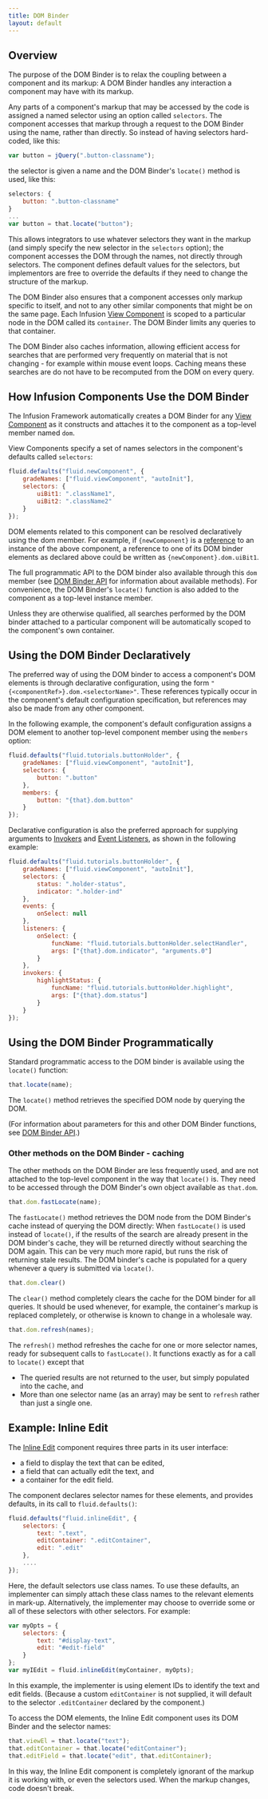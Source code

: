 ```yaml
---
title: DOM Binder
layout: default
---
```


## Overview ##

The purpose of the DOM Binder is to relax the coupling between a component and its markup: A DOM Binder handles any 
interaction a component may have with its markup.

Any parts of a component's markup that may be accessed by the code is assigned a named selector using an option called 
`selectors`. The component accesses that markup through a request to the DOM Binder using the name, rather than directly. 
So instead of having selectors hard-coded, like this:

```javascript
var button = jQuery(".button-classname");
```

the selector is given a name and the DOM Binder's `locate()` method is used, like this:

```javascript
selectors: {
    button: ".button-classname"
}
...
var button = that.locate("button");
```

This allows integrators to use whatever selectors they want in the markup (and simply specify the new selector 
in the `selectors` option); the component accesses the DOM through the names, not directly through selectors. The 
component defines default values for the selectors, but implementors are free to override the defaults if they 
need to change the structure of the markup.

The DOM Binder also ensures that a component accesses only markup specific to itself, and not to any other similar 
components that might be on the same page. Each Infusion [View Component](tutorial-gettingStartedWithInfusion/ViewComponents.md) 
is scoped to a particular node in the 
DOM called its `container`. The DOM Binder limits any queries to that container.

The DOM Binder also caches information, allowing efficient access for searches that are performed very 
frequently on material that is not changing - for example within mouse event loops. Caching means these 
searches are do not have to be recomputed from the DOM on every query.

## How Infusion Components Use the DOM Binder ##

The Infusion Framework automatically creates a DOM Binder for any [View Component](tutorial-gettingStartedWithInfusion/ViewComponents.md) 
as it constructs and attaches 
it to the component as a top-level member named `dom`.

View Components specify a set of names selectors in 
the component's defaults called `selectors`:

```javascript
fluid.defaults("fluid.newComponent", {
    gradeNames: ["fluid.viewComponent", "autoInit"],
    selectors: {
        uiBit1: ".className1",
        uiBit2: ".className2"
    }
});
```

DOM elements related to this component can be resolved declaratively using the dom member. For example, 
if `{newComponent}` is a [reference](IoCReferences.md) to an instance of the above component, a reference to one of its 
DOM binder elements as declared above could be written as `{newComponent}.dom.uiBit1`.

The full programmatic API to the DOM binder also available through this `dom` member (see 
[DOM Binder API](DOMBinderAPI.md) for information about available methods). 
For convenience, the DOM Binder's `locate()` function is also added to the component as a top-level instance member.

Unless they are otherwise qualified, all searches performed by the DOM binder attached to a particular 
component will be automatically scoped to the component's own container.

## Using the DOM Binder Declaratively ##

The preferred way of using the DOM binder to access a component's DOM elements is through declarative configuration, 
using the form `"{<componentRef>}.dom.<selectorName>"`. These references typically occur in the component's 
default configuration specification, but references may also be made from any other component.

In the following example, the component's default configuration assigns a DOM element to another top-level 
component member using the `members` option:

```javascript
fluid.defaults("fluid.tutorials.buttonHolder", {
    gradeNames: ["fluid.viewComponent", "autoInit"],
    selectors: {
        button: ".button"
    },
    members: {
        button: "{that}.dom.button"
    }
});
```

Declarative configuration is also the preferred approach for supplying arguments to [Invokers](Invokers.md) 
and [Event Listeners](InfusionEventSystem.md), as shown in the following example:

```javascript
fluid.defaults("fluid.tutorials.buttonHolder", {
    gradeNames: ["fluid.viewComponent", "autoInit"],
    selectors: {
        status: ".holder-status",
        indicator: ".holder-ind"
    },
    events: {
        onSelect: null
    },
    listeners: {
        onSelect: {
            funcName: "fluid.tutorials.buttonHolder.selectHandler",
            args: ["{that}.dom.indicator", "arguments.0"]
        }
    },
    invokers: {
        highlightStatus: {
            funcName: "fluid.tutorials.buttonHolder.highlight",
            args: ["{that}.dom.status"]
        }
    }
});
```

## Using the DOM Binder Programmatically ##

Standard programmatic access to the DOM binder is available using the `locate()` function:

```javascript
that.locate(name);
```

The `locate()` method retrieves the specified DOM node by querying the DOM.

(For information about parameters for this and other DOM Binder functions, see [DOM Binder API](DOMBinderAPI.md).)

### Other methods on the DOM Binder - caching ###

The other methods on the DOM Binder are less frequently used, and are not attached to the top-level component 
in the way that `locate()` is. They need to be accessed through the DOM Binder's own object available as `that.dom`.

```javascript
that.dom.fastLocate(name);
```

The `fastLocate()` method retrieves the DOM node from the DOM Binder's cache instead of querying the DOM directly: 
When `fastLocate()` is used instead of `locate()`, if the results of the search are already present in the DOM 
binder's cache, they will be returned directly without searching the DOM again. This can be very much more rapid, 
but runs the risk of returning stale results. The DOM binder's cache is populated for a query 
whenever a query is submitted via `locate()`.

```javascript
that.dom.clear()
```

The `clear()` method completely clears the cache for the DOM binder for all queries.
It should be used whenever, for example, the container's markup is replaced completely, or 
otherwise is known to change in a wholesale way.

```javascript
that.dom.refresh(names);
```

The `refresh()` method refreshes the cache for one or more selector names, ready for subsequent calls to 
`fastLocate()`. It functions exactly as for a call to `locate()` except that

* The queried results are not returned to the user, but simply populated into the cache, and
* More than one selector name (as an array) may be sent to `refresh` rather than just a single one.
    
## Example: Inline Edit ##

The [Inline Edit](to-do/InlineEdit.md) component requires three parts in its user interface:

* a field to display the text that can be edited,
* a field that can actually edit the text, and
* a container for the edit field.

The component declares selector names for these elements, and provides defaults, in its call to `fluid.defaults()`:

```javascript
fluid.defaults("fluid.inlineEdit", { 
    selectors: {
        text: ".text",
        editContainer: ".editContainer",
        edit: ".edit"
    },
    ....
});
```

Here, the default selectors use class names. To use these defaults, an implementer can simply attach these 
class names to the relevant elements in mark-up. Alternatively, the implementer may choose to override some 
or all of these selectors with other selectors. For example:

```javascript
var myOpts = {
    selectors: {
        text: "#display-text",
        edit: "#edit-field"
    }
};
var myIEdit = fluid.inlineEdit(myContainer, myOpts);
```

In this example, the implementer is using element IDs to identify the text and edit fields. 
(Because a custom `editContainer` is not supplied, it will default to the selector `.editContainer` 
declared by the component.)

To access the DOM elements, the Inline Edit component uses its DOM Binder and the selector names:

```javascript
that.viewEl = that.locate("text");
that.editContainer = that.locate("editContainer");
that.editField = that.locate("edit", that.editContainer);
```

In this way, the Inline Edit component is completely ignorant of the markup it is working with, 
or even the selectors used. When the markup changes, code doesn't break.
